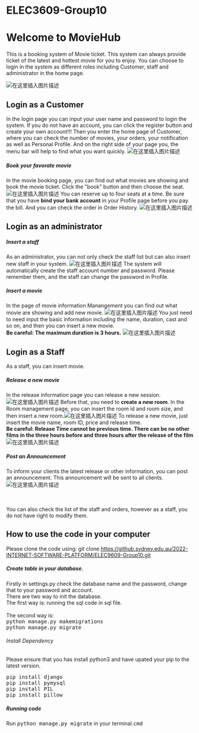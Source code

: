 # ELEC3609-Group10

# Welcome to MovieHub

This is a  booking system of Movie ticket.  This system can always provide ticket of the latest and hottest movie for you to enjoy.
You can choose to login in the system as different roles including Customer, staff and administrator in the home page.

![在这里插入图片描述](https://img-blog.csdnimg.cn/535ef6833d2b4f8b8007f60c51f5f3e4.png)
## Login as a Customer
In the login page you can input your user name and password to login the system. If you do not have an account, you can click the register button and create your own account!!!
Then you enter the home page of Customer, where you can check the number of movies, your orders, your notification as well as Personal Profile. And on the right side of your page you, the menu bar will help to find what you want quickly.
![在这里插入图片描述](https://img-blog.csdnimg.cn/dfa7f9fe568c4324955af5d65d9722ff.png)
##### Book your favorate movie
 In the movie booking page, you can find out what movies are showing and book the movie ticket. Click the "book" button and then choose the seat. 
![在这里插入图片描述](https://img-blog.csdnimg.cn/25b42d98d94e45c49824d43d454ff48e.png)
You can reserve up to four seats at a time. Be sure that you have **bind your bank account** in your Profile page before you pay the bill. And you can check the order in Order History.
![在这里插入图片描述](https://img-blog.csdnimg.cn/b3e1a05421af402f9b8ef0aae0b3ed4b.png)



## Login as an administrator
##### Insert a staff
As an administrator, you can not only check the staff list but can also insert new staff in your system.
 ![在这里插入图片描述](https://img-blog.csdnimg.cn/c60d06efe0fb4e6daf9c1eeba3dc756f.png)
The system will automatically create the staff account number and password. Please remember them, and the staff can change the password in Profile. 
##### Insert a movie
In the page of movie information Manangement you can find out what movie are showing and add new movie.
![在这里插入图片描述](https://img-blog.csdnimg.cn/597c551efee048a18e7820f5bcdc43ac.png)
You just need to need input the basic information including the name, duration, cast and so on, and then you can insert a new movie.<br>**Be careful: The maximum duration is 3 hours.**
![在这里插入图片描述](https://img-blog.csdnimg.cn/1ca75be014d1444bb5af9bb00ad1b6eb.png)






## Login as a Staff
As a staff, you can insert movie.

##### Release a new movie
In the release information page you can release a new session.![在这里插入图片描述](https://img-blog.csdnimg.cn/22c30581b29d4d1b822b77e1dd795710.png)
Before that, you need to **create a new room**. In the Room management page, you can insert the room id and room size, and then insert a new room.![在这里插入图片描述](https://img-blog.csdnimg.cn/6a48a03406684301bc8c402292e41ff6.png)
To release a new movie, just insert the movie name, room ID, price and release time.<br> **Be careful: Release Time cannot be previous time.  There can be no other films in the three hours before and three hours after the release of the film**
![在这里插入图片描述](https://img-blog.csdnimg.cn/c6893f8de7174497a3a44671da09e20e.png)
##### Post an Announcement 
To inform your clients the latest release or other information, you can post an announcement. This announcement will be sent to all clients.
![在这里插入图片描述](https://img-blog.csdnimg.cn/6ee9a8cce243467d9a14db5968dbf816.png)
 
<br><br>
You can also check the list of the staff and orders, however as a staff, you do not have right to modify them.

##  How to use the code in your computer
Please clone the code using: git clone https://github.sydney.edu.au/2022-INTERNET-SOFTWARE-PLATFORM/ELEC9609-Group10.git
##### Create table in your database.
Firstly in settings.py check the database name and the password, change that to your password and account.<br>
There are two way to init the database.<br>
The first way is: running the sql code in sql file.<br><br>
The second way is: <br>
<kbd>python manage.py makemigrations</kbd> <br>
<kbd>python manage.py migrate </kbd>


###### Install Dependency
Please ensure that you has install python3 and have upated your pip to the latest version.

<kbd>pip install django</kbd> <br>
<kbd>pip install pymysql</kbd> <br>
<kbd>pip install PIL</kbd> <br>
<kbd>pip install pillow</kbd> <br>

##### Running code
Run  <kbd>python manage.py migrate</kbd> in your terminal.<kbd>cmd</kbd> 


